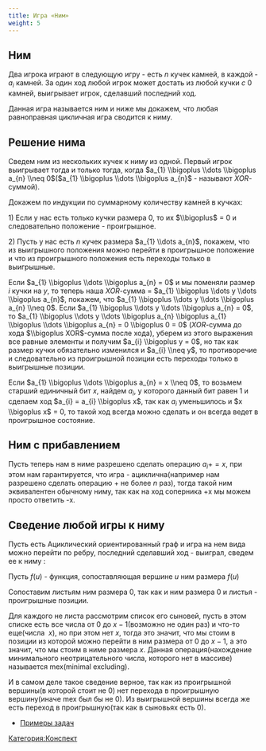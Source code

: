 ```yaml
---
title: Игра «Ним»
weight: 5
---
```


## Ним

Два игрока играют в следующую игру - есть $n$ кучек камней, в каждой -
$a_{i}$ камней. За один ход любой игрок может достать из любой кучки $c
\> 0$ камней, выигрывает игрок, сделавший последний ход.

Данная игра называется ним и ниже мы докажем, что любая равноправная
цикличная игра сводится к ниму.

## Решение нима

Сведем ним из нескольких кучек к ниму из одной. Первый игрок выигрывает
тогда и только тогда, когда $a_{1} \\bigoplus \\dots \\bigoplus a_{n}
\\neq 0$($a_{1} \\bigoplus \\dots \\bigoplus a_{n}$ - называют
$XOR$-суммой).

Докажем по индукции по суммарному количеству камней в кучках:

1\) Если у нас есть только кучки размера 0, то их $\\bigoplus$ = 0 и
следовательно положение - проигрышное.

2\) Пусть у нас есть $n$ кучек размера $a_{1} \\dots a_{n}$, покажем,
что из выигрышного положения можно перейти в проигрышное положение и
что из проигрышного положения есть переходы только в выигрышные.

Если $a_{1} \\bigoplus \\dots \\bigoplus a_{n} = 0$ и мы поменяли
размер $i$ кучки на $y$, то теперь наша $XOR$-сумма = $a_{1}
\\bigoplus \\dots y \\dots \\bigoplus a_{n}$, покажем, что $a_{1}
\\bigoplus \\dots y \\dots \\bigoplus a_{n} \\neq 0$. Если $a_{1}
\\bigoplus \\dots y \\dots \\bigoplus a_{n} = 0$, то $a_{1} \\bigoplus
\\dots y \\dots \\bigoplus a_{n} \\bigoplus a_{1} \\bigoplus \\dots
\\bigoplus a_{n} = 0 \\bigoplus 0 = 0$ ($XOR$-сумма до хода $\\bigoplus
XOR$-сумма после хода), уберем из этого выражения все равные элементы и
получим $a_{i} \\bigoplus y = 0$, но так как размер кучки обязательно
изменился и $a_{i} \\neq y$, то противоречие и следовательно из
проигрышной позиции есть переходы только в выигрышные позиции.

Если $a_{1} \\bigoplus \\dots \\bigoplus a_{n} = x \\neq 0$, то
возьмем старший единичный бит $x$, найдем $a_{i}$, у которого
данный бит равен 1 и сделаем ход $a_{i} = a_{i} \\bigoplus x$, так
как $a_{i}$ уменьшилось и $x \\bigoplus x$ = 0, то такой ход всегда
можно сделать и он всегда ведет в проигрышное состояние.

## Ним с прибавлением

Пусть теперь нам в ниме разрешено сделать операцию $a_{i} += x$, при
этом нам гарантируется, что игра - ациклична(например нам разрешено
сделать операцию + не более $n$ раз), тогда такой ним эквивалентен
обычному ниму, так как на ход соперника +x мы можем просто ответить
-x.

## Сведение любой игры к ниму

Пусть есть Ациклический ориентированный граф и игра на нем вида можно
перейти по ребру, последний сделавший ход - выиграл, сведем ее к ниму
:

Пусть $f(u)$ - функция, сопоставляющая вершине $u$ ним размера $f(u)$

Сопоставим листьям ним размера 0, так как и ним размера 0 и листья -
проигрышные позиции.

Для каждого не листа рассмотрим список его сыновей, пусть в этом списке
есть все числа от 0 до $x - 1$(возможно не один раз) и что-то еще(числа
$\> x$), но при этом нет $x$, тогда это значит, что мы стоим в позиции
из которой можно перейти в ним размера от 0 до $x - 1$, а это значит,
что мы стоим в ниме размера $x$. Данная операция(нахождение
минимального неотрицательного числа, которого нет в массиве)
называется mex(minimal excluding).

И в самом деле такое сведение верное, так как из проигрышной вершины(в
которой стоит не 0) нет перехода в проигрышную вершину(иначе mex был
бы не 0). Из выигрышной вершины всегда же есть переход в
проигрышную(так как в сыновьях есть 0).

  - [Примеры задач](Примеры_задач "wikilink")

[Категория:Конспект](Категория:Конспект "wikilink")